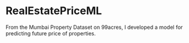 # RealEstatePriceML
From the Mumbai Property Dataset on 99acres, I developed a model for predicting future price of properties.

